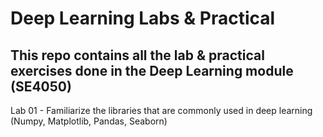# Deep Learning Labs & Practical
## This repo contains all the lab &amp; practical exercises done in the Deep Learning module (SE4050)


Lab 01 - Familiarize the libraries that are commonly used in deep learning (Numpy, Matplotlib, Pandas, Seaborn)

